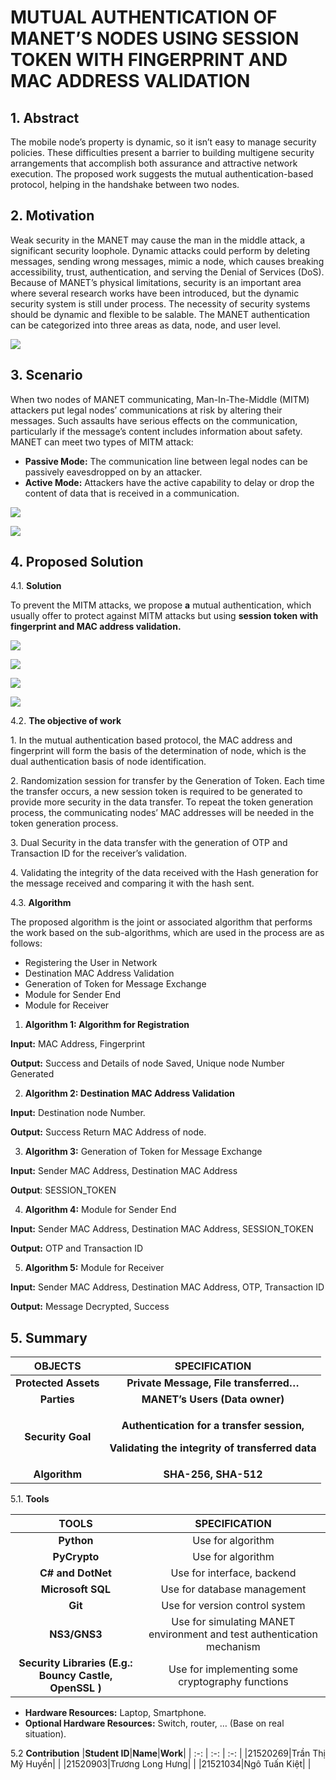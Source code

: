 # MUTUAL AUTHENTICATION OF MANET’S NODES USING SESSION TOKEN WITH FINGERPRINT AND MAC ADDRESS VALIDATION #

## 1. **Abstract** ##

The mobile node’s property is dynamic, so it isn’t easy to manage security policies. These difficulties present a barrier to building multigene security arrangements that accomplish both assurance and attractive network execution. The proposed work suggests the mutual authentication-based protocol, helping in the handshake between two nodes. 

## 2. **Motivation** ##

Weak security in the MANET may cause the man in the middle attack, a significant security loophole. Dynamic attacks could perform by deleting messages, sending wrong messages, mimic a node, which causes breaking accessibility, trust, authentication, and serving the Denial of Services (DoS). Because of MANET’s physical limitations, security is an important area where several research works have been introduced, but the dynamic security system is still under process. The necessity of security systems should be dynamic and flexible to be salable. The MANET authentication can be categorized into three areas as data, node, and user level.



![](img/Aspose.Words.c47eb186-4645-4f67-9718-f333edaa321d.001.png)










## 3. **Scenario** ##

When two nodes of MANET communicating, Man-In-The-Middle (MITM) attackers put legal nodes’ communications at risk by altering their messages. Such assaults have serious effects on the communication, particularly if the message’s content includes information about safety. MANET can meet two types of MITM attack: 

- **Passive Mode:** The communication line between legal nodes can be passively eavesdropped on by an attacker. 
- **Active Mode:** Attackers have the active capability to delay or drop the content of data that is received in a communication.


![](img/Aspose.Words.c47eb186-4645-4f67-9718-f333edaa321d.002.png)











![](img/Aspose.Words.c47eb186-4645-4f67-9718-f333edaa321d.003.png)









## 4. **Proposed Solution** ##
4.1. **Solution**

To prevent the MITM attacks, we propose **a** mutual authentication, which usually offer to protect against MITM attacks but using **session token with fingerprint and MAC address validation.**

![](img/Aspose.Words.c47eb186-4645-4f67-9718-f333edaa321d.004.png)












![](img/Aspose.Words.c47eb186-4645-4f67-9718-f333edaa321d.005.png)

![](img/Aspose.Words.c47eb186-4645-4f67-9718-f333edaa321d.006.png)







![](img/Aspose.Words.c47eb186-4645-4f67-9718-f333edaa321d.007.png)

4.2. **The objective of work**

1\. In the mutual authentication based protocol, the MAC address and fingerprint will form the basis of the determination of node, which is the dual authentication basis of node identification. 

2\. Randomization session for transfer by the Generation of Token. Each time the transfer occurs, a new session token is required to be generated to provide more security in the data transfer. To repeat the token generation process, the communicating nodes’ MAC addresses will be needed in the token generation process. 

3\. Dual Security in the data transfer with the generation of OTP and Transaction ID for the receiver’s validation. 

4\. Validating the integrity of the data received with the Hash generation for the message received and comparing it with the hash sent.

4.3. **Algorithm**

The proposed algorithm is the joint or associated algorithm that performs the work based on the sub-algorithms, which are used in the process are as follows: 

- Registering the User in Network  
- Destination MAC Address Validation  
- Generation of Token for Message Exchange  
- Module for Sender End  
- Module for Receiver
1. **Algorithm 1: Algorithm for Registration**

**Input:** MAC Address, Fingerprint 

**Output:** Success and Details of node Saved, Unique node Number Generated 

2. **Algorithm 2: Destination MAC Address Validation**

**Input:** Destination node Number. 

**Output:** Success Return MAC Address of node. 

3. **Algorithm 3:** Generation of Token for Message Exchange

**Input:** Sender MAC Address, Destination MAC Address 

**Output**: SESSION\_TOKEN

4. **Algorithm 4:** Module for Sender End

**Input:** Sender MAC Address, Destination MAC Address, SESSION\_TOKEN 

**Output:** OTP and Transaction ID 

5. **Algorithm 5:** Module for Receiver 

**Input:** Sender MAC Address, Destination MAC Address, OTP, Transaction ID 

**Output:** Message Decrypted, Success



## 5. **Summary** ##

|**OBJECTS**|**SPECIFICATION**|
| :-: | :-: |
|**Protected Assets**|**Private Message, File transferred…**|
|**Parties**|**MANET’s Users (Data owner)**|
|**Security Goal**|<p>**Authentication for a transfer session,**</p><p>**Validating the integrity of transferred data**</p>|
|**Algorithm**|**SHA-256, SHA-512**|
5.1. **Tools** 

|**TOOLS**|**SPECIFICATION**|
| :-: | :-: |
|**Python**|Use for algorithm|
|**PyCrypto**|Use for algorithm|
|**C# and DotNet**|Use for interface, backend|
|**Microsoft SQL**|Use for database management|
|**Git**|Use for version control system|
|**NS3/GNS3**|Use for simulating MANET environment and test authentication mechanism  |
|**Security Libraries (E.g.: Bouncy Castle, OpenSSL )**|Use for implementing some cryptography functions|
- **Hardware Resources:** Laptop, Smartphone.
- **Optional Hardware Resources:** Switch, router, … (Base on real situation).

5.2 **Contribution**
|**Student ID**|**Name**|**Work**|
| :-: | :-: | :-: |
|21520269|Trần Thị Mỹ Huyền| |
|21520903|Trương Long Hưng| |
|21521034|Ngô Tuấn Kiệt| |
